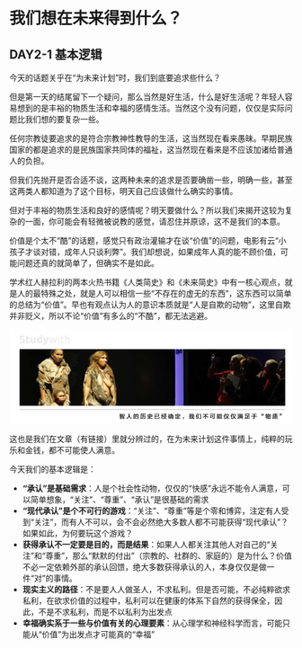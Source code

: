 # 我们想在未来得到什么？

## **DAY2-1 基本逻辑**

今天的话题关乎在“为未来计划”时，我们到底要追求些什么？

但是第一天的结尾留下一个疑问，那么当然是好生活，什么是好生活呢？年轻人容易想到的是丰裕的物质生活和幸福的感情生活。当然这个没有问题，仅仅是实际问题比我们想的要复杂一些。

任何宗教徒要追求的是符合宗教神性教导的生活，这当然现在看来愚昧。早期民族国家的都是追求的是民族国家共同体的福祉，这当然现在看来是不应该加诸给普通人的负担。

但我们先抛开是否合适不谈，这两种未来的追求是否要确凿一些，明确一些，甚至这两类人都知道为了这个目标，明天自己应该做什么确实的事情。

但对于丰裕的物质生活和良好的感情呢？明天要做什么？所以我们来揭开这较为复杂的一面，你可能会有轻微被说教的感觉，请忍住并原谅，这不是我们的本意。

价值是个太不“酷”的话题，感觉只有政治灌输才在谈“价值”的问题，电影有云“小孩子才谈对错，成年人只谈利弊”。我们却想说，如果成年人真的能不顾价值，可能问题还真的就简单了，但确实不是如此。

学术红人赫拉利的两本火热书籍《人类简史》和《未来简史》中有一核心观点，就是人的最特殊之处，就是人可以相信一些“不存在的虚无的东西”，这东西可以简单的总结为“价值”。早也有观点认为人的意识本质就是“人是自欺的动物”，这里自欺并非贬义，所以不论“价值”有多么的“不酷”，都无法逃避。

![](/assets/10.jpg)

这也是我们在文章（有链接）里就分辨过的，在为未来计划这件事情上，纯粹的玩乐和金钱，都不可能使人满意。

今天我们的基本逻辑是：

* **“承认”是基础需求**：人是个社会性动物，仅仅的“快感”永远不能令人满意，可以简单想象，“关注”、“尊重”、“承认”是很基础的需求
* **“现代承认”是个不可行的游戏**：“关注”、“尊重”等是个零和博弈，注定有人受到“关注”，而有人不可以，会不会必然绝大多数人都不可能获得“现代承认”？如果如此，为何要玩这个游戏？
* **获得承认不一定要是目的，而是结果**：如果人人都关注其他人对自己的“关注”和“尊重”，那么“默默的付出”（宗教的、社群的、家庭的）是为什么？价值不必一定依赖外部的承认回馈，绝大多数获得承认的人，本身仅仅是做一件“对”的事情。
* **现实主义的路径**：不是要人人做圣人，不求私利。但是否可能，不必纯粹欲求私利，在欲求价值的过程中，私利可以在健康的体系下自然的获得保全，因此，不是不求私利，而是不以私利为出发点
* **幸福确实系于一些与价值有关的心理要素**：从心理学和神经科学而言，可能只能从“价值”为出发点才可能真的“幸福”



